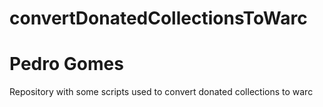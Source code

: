 # convertDonatedCollectionsToWarc
# Pedro Gomes
Repository with some scripts used to convert donated collections to warc
